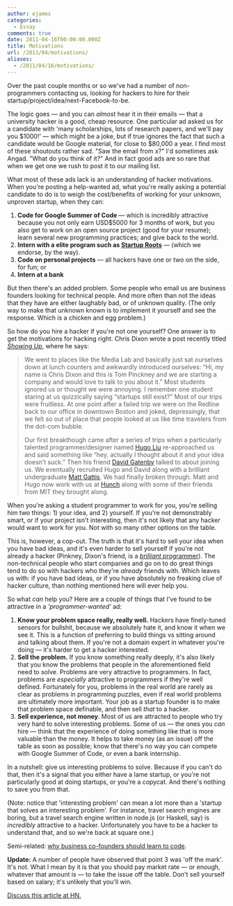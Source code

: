 ```yaml
---
author: ejames
categories:
  - Essay
comments: true
date: 2011-04-16T00:00:00.000Z
title: Motivations
url: /2011/04/motivations/
aliases:
  - /2011/04/16/motivations/
---
```


Over the past couple months or so we've had a number of non-programmers contacting us, looking for hackers to hire for their startup/project/idea/next-Facebook-to-be.

The logic goes — and you can <em>almost </em>hear it in their emails — that a university hacker is a good, cheap resource. One particular ad asked us for a candidate with 'many scholarships, lots of research papers, and we'll pay you $1000!' — which might be a joke, but if true ignores the fact that such a candidate would be Google material, for close to $80,000 a year. I find most of these shoutouts rather sad. "Saw the email from x?" I'd sometimes ask Angad. "What do you think of it?" And in fact good ads are so rare that when we get one we rush to post it to our mailing list.

What most of these ads lack is an understanding of hacker motivations. When you're posting a help-wanted ad, what you're really asking a potential candidate to do is to weigh the cost/benefits of working for your unknown, unproven startup, when they can:
<ol>
	<li><strong>Code for Google Summer of Code </strong>— which is incredibly attractive because you not only earn USD$5000 for 3 months of work, but you also get to work on an open source project (good for your resume); learn several new programming practices; and give back to the world.</li>
	<li><strong>Intern with a elite program such as <a href="http://sg.startuproots.org/">Startup Roots</a></strong> — (which we endorse, by the way).</li>
	<li><strong>Code on personal projects</strong> — all hackers have one or two on the side, for fun; or</li>
	<li><strong>Intern at a bank</strong></li>
</ol>
But then there's an added problem. Some people who email us are business founders looking for technical people. And more often than not the ideas that they have are either laughably bad, or of unknown quality. (The only way to make that unknown known is to implement it yourself and see the response. Which is a chicken and egg problem.)

So how do you hire a hacker if you're not one yourself? One answer is to get the motivations for hacking right. Chris Dixon wrote a post recently titled <em><a href="http://cdixon.org/2011/04/12/showing-up/">Showing Up</a></em>, where he says:
<blockquote>We went to places like the Media Lab and basically just sat ourselves down at lunch counters and awkwardly introduced ourselves: “Hi, my name is Chris Dixon and this is Tom Pinckney and we are starting a company and would love to talk to you about it.” Most students ignored us or thought we were annoying. I remember one student staring at us quizzically saying “startups still exist?” Most of our trips were fruitless. At one point after a failed trip we were on the Redline back to our office in downtown Boston and joked, depressingly, that we felt so out of place that people looked at us like time travelers from the dot-com bubble.

Our first breakthough came after a series of trips when a particularly talented programmer/designer named <a href="http://larifari.org/">Hugo Liu</a> re-approached us and said something like “hey, actually I thought about it and your idea doesn’t suck.” Then his friend <a href="http://www.linkedin.com/profile/view?id=2104665&amp;authType=NAME_SEARCH&amp;authToken=xHpy&amp;locale=en_US&amp;srchid=6b2a8ef5-cf44-4377-ab54-7557dc9d5472-0&amp;srchindex=1&amp;srchtotal=8&amp;pvs=ps&amp;pohelp=&amp;goback=%2Efps_*1_David_Gatenby_*1_*1_*1_*1_*51_*1_Y_*1_*1_*1_false_1_R_true_*2_*2_*2_*2_*2_*2_*2_*2_*2_*2_*2_*2_*2_*2_*2_*2_*2_*2_*2_*2_*2">David Gatenby</a> talked to about joining us. We eventually recruited Hugo and David along with a brilliant undergraduate <a href="http://mattgattis.com/about/">Matt Gattis</a>. We had finally broken through. Matt and Hugo now work with us at <a href="http://hunch.com/">Hunch</a> along with some of their friends from MIT they brought along.</blockquote>
When you're asking a student programmer to work for you, you're selling him two things: 1) your idea, and 2) yourself. If you're not demonstrably smart, or if your project isn't interesting, then it's not likely that any hacker would want to work for you. Not with so many other options on the table.

This is, however, a cop-out. The truth is that it's hard to sell your idea when you have bad ideas, and it's even harder to sell yourself if you're not already a hacker (Pinkney, Dixon's friend, is a <a href="http://cdixon.posterous.com/mit-is-a-national-treasure"><em>brilliant</em> programmer</a>). The non-technical people who start companies and go on to do great things tend to do so with hackers who they're <em>already</em> friends with. Which leaves us with: if you have bad ideas, or if you have absolutely no freaking clue of hacker culture, than nothing mentioned here will ever help you.

So what <em>can</em> help you? Here are a couple of things that I've found to be attractive in a <em>'programmer-wanted'</em> ad:
<ol>
	<li><strong>Know your problem space really, really well.</strong> Hackers have finely-tuned sensors for bullshit, because we absolutely hate it, and know it when we see it. This is a function of preferring to build things vs sitting around and talking about them. If you're not a domain expert in whatever you're doing — it's harder to get a hacker interested.</li>
	<li><strong>Sell the problem.</strong> If you know something really deeply, it's also likely that you know the problems that people in the aforementioned field need to solve. Problems are very attractive to programmers. In fact, problems are <em>especially </em>attractive to programmers if they're well defined. Fortunately for you, problems in the real world are rarely as clear as problems in programming puzzles, even if real world problems are ultimately more important. Your job as a startup founder is to make that problem space definable, and then sell <em>that</em> to a hacker.</li>
	<li><strong>Sell experience, not money</strong>. Most of us are attracted to people who try very hard to solve interesting problems. Some of us — the ones you <em>can </em>hire — think that the experience of doing something like that is more valuable than the money. It helps to take money (as an issue) off the table as soon as possible; know that there's no way you can compete with Google Summer of Code, or even a bank internship.</li>
</ol>
In a nutshell: give us interesting problems to solve. Because if you can't do that, then it's a signal that you either have a lame startup, or you're not particularly good at doing startups, or you're a copycat. And there's nothing to save you from that.

(Note: notice that 'interesting problem' can mean a lot more than a 'startup that solves an interesting problem'. For instance, travel search engines are boring, but a travel search engine written in node.js (or Haskell, say) is <em>incredibly </em>attractive to a hacker. Unfortunately you have to be a hacker to understand that, and so we're back at square one.)

Semi-related: <a href="http://metacog.tumblr.com/post/1436899565/why-business-co-founders-should-learn-to-code">why business co-founders should learn to code</a>.

<strong>Update:</strong> A number of people have observed that point 3 was 'off the mark'. It's not. What I mean by it is that you should pay market rate — or enough, whatever that amount is — to take the issue off the table. Don't sell yourself based on salary; it's unlikely that you'll win.

<a href="http://news.ycombinator.com/item?id=2455323">Discuss this article at HN.</a>
